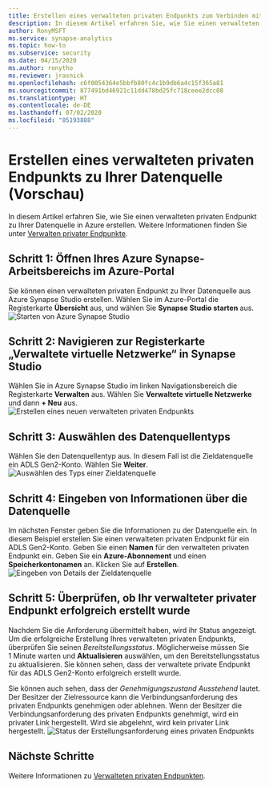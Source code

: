 ```yaml
---
title: Erstellen eines verwalteten privaten Endpunkts zum Verbinden mit Ihren Datenquellenergebnissen
description: In diesem Artikel erfahren Sie, wie Sie einen verwalteten privaten Endpunkt zu Ihren Datenquellen aus einem Azure Synapse-Arbeitsbereich erstellen.
author: RonyMSFT
ms.service: synapse-analytics
ms.topic: how-to
ms.subservice: security
ms.date: 04/15/2020
ms.author: ronytho
ms.reviewer: jrasnick
ms.openlocfilehash: c6f0054364e5bbfb80fc4c1b9db6a4c15f365a81
ms.sourcegitcommit: 877491bd46921c11dd478bd25fc718ceee2dcc08
ms.translationtype: HT
ms.contentlocale: de-DE
ms.lasthandoff: 07/02/2020
ms.locfileid: "85193888"
---
```

# <a name="create-a-managed-private-endpoint-to-your-data-source-preview"></a>Erstellen eines verwalteten privaten Endpunkts zu Ihrer Datenquelle (Vorschau)

In diesem Artikel erfahren Sie, wie Sie einen verwalteten privaten Endpunkt zu Ihrer Datenquelle in Azure erstellen. Weitere Informationen finden Sie unter [Verwalten privater Endpunkte](./synapse-workspace-managed-private-endpoints.md).

## <a name="step-1-open-your-azure-synapse-workspace-in-azure-portal"></a>Schritt 1: Öffnen Ihres Azure Synapse-Arbeitsbereichs im Azure-Portal

Sie können einen verwalteten privaten Endpunkt zu Ihrer Datenquelle aus Azure Synapse Studio erstellen. Wählen Sie im Azure-Portal die Registerkarte **Übersicht** aus, und wählen Sie **Synapse Studio starten** aus.
![Starten von Azure Synapse Studio](./media/how-to-create-managed-private-endpoints/managed-private-endpoint-1.png)

## <a name="step-2-navigate-to-the-managed-virtual-networks-tab-in-synapse-studio"></a>Schritt 2: Navigieren zur Registerkarte „Verwaltete virtuelle Netzwerke“ in Synapse Studio

Wählen Sie in Azure Synapse Studio im linken Navigationsbereich die Registerkarte **Verwalten** aus. Wählen Sie **Verwaltete virtuelle Netzwerke** und dann **+ Neu** aus.
![Erstellen eines neuen verwalteten privaten Endpunkts](./media/how-to-create-managed-private-endpoints/managed-private-endpoint-2.png)

## <a name="step-3-select-the-data-source-type"></a>Schritt 3: Auswählen des Datenquellentyps

Wählen Sie den Datenquellentyp aus. In diesem Fall ist die Zieldatenquelle ein ADLS Gen2-Konto. Wählen Sie **Weiter**.
![Auswählen des Typs einer Zieldatenquelle](./media/how-to-create-managed-private-endpoints/managed-private-endpoint-3.png)

## <a name="step-4-enter-information-about-the-data-source"></a>Schritt 4: Eingeben von Informationen über die Datenquelle

Im nächsten Fenster geben Sie die Informationen zu der Datenquelle ein. In diesem Beispiel erstellen Sie einen verwalteten privaten Endpunkt für ein ADLS Gen2-Konto. Geben Sie einen **Namen** für den verwalteten privaten Endpunkt ein. Geben Sie ein **Azure-Abonnement** und einen **Speicherkontonamen** an. Klicken Sie auf **Erstellen**.
![Eingeben von Details der Zieldatenquelle](./media/how-to-create-managed-private-endpoints/managed-private-endpoint-4.png)

## <a name="step-5-verify-that-your-managed-private-endpoint-was-successfully-created"></a>Schritt 5: Überprüfen, ob Ihr verwalteter privater Endpunkt erfolgreich erstellt wurde

Nachdem Sie die Anforderung übermittelt haben, wird ihr Status angezeigt. Um die erfolgreiche Erstellung Ihres verwalteten privaten Endpunkts, überprüfen Sie seinen *Bereitstellungsstatus*. Möglicherweise müssen Sie 1 Minute warten und **Aktualisieren** auswählen, um den Bereitstellungsstatus zu aktualisieren. Sie können sehen, dass der verwaltete private Endpunkt für das ADLS Gen2-Konto erfolgreich erstellt wurde.

Sie können auch sehen, dass der *Genehmigungszustand* *Ausstehend* lautet. Der Besitzer der Zielressource kann die Verbindungsanforderung des privaten Endpunkts genehmigen oder ablehnen. Wenn der Besitzer die Verbindungsanforderung des privaten Endpunkts genehmigt, wird ein privater Link hergestellt. Wird sie abgelehnt, wird kein privater Link hergestellt.
![Status der Erstellungsanforderung eines privaten Endpunkts](./media/how-to-create-managed-private-endpoints/managed-private-endpoint-5.png)

## <a name="next-steps"></a>Nächste Schritte

Weitere Informationen zu [Verwalteten privaten Endpunkten](./synapse-workspace-managed-private-endpoints.md).